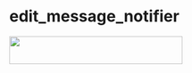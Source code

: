 # edit_message_notifier

<b>
<a href="https://heroku.com/deploy?template=https://github.com/noobmasterhu/PornHub"><img src="https://img.shields.io/badge/DEPLOY ON HEROKU-Canary?style=badge&logo=heroku"width="310" height="50"/></a>
</b>

